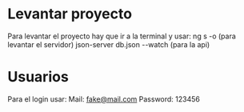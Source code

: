 # Levantar proyecto

Para levantar el proyecto hay que ir a la terminal y usar:
ng s -o (para levantar el servidor)
json-server db.json --watch (para la api)

# Usuarios

Para el login usar:
Mail: fake@mail.com
Password: 123456
